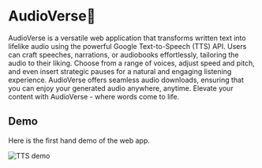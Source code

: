 
# AudioVerse📝

AudioVerse is a versatile web application that transforms written text into lifelike audio using the powerful Google Text-to-Speech (TTS) API. Users can craft speeches, narrations, or audiobooks effortlessly, tailoring the audio to their liking. Choose from a range of voices, adjust speed and pitch, and even insert strategic pauses for a natural and engaging listening experience. AudioVerse offers seamless audio downloads, ensuring that you can enjoy your generated audio anywhere, anytime. Elevate your content with AudioVerse - where words come to life.


## Demo

Here is the first hand demo of the web app.

![TTS demo](https://github.com/LOKESH15203/Text-To-Speech/assets/121492333/5b5e5093-0d87-4eb8-896c-59424a05b5c9)
